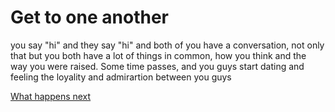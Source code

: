 # Get to one another
 you say "hi" and they say "hi" and both of you have a conversation, not only that but you both have a lot of  things in common, how you think and the way you were raised. Some time passes, and you guys start dating and feeling the loyality and admirartion between you guys

 [What happens next ](Aftermath.md)


